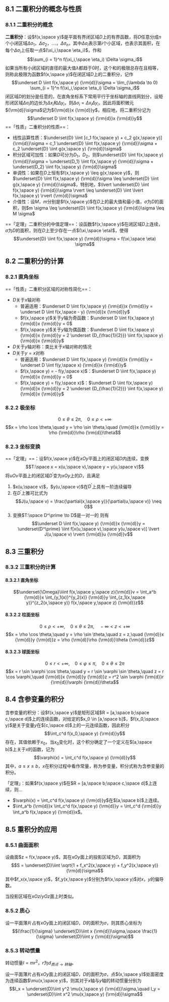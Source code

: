 ## 8.1 二重积分的概念与性质

### 8.1.1 二重积分的概念

**二重积分**：设$f(x,\space y)$是平面有界闭区域$D$上的有界函数，将$D$任意分成$n$个小闭区域$\Delta \sigma_1$，$\Delta \sigma_2$，$\cdots$，$\Delta \sigma_n$，其中$\Delta \sigma_i$表示第$i$个小区域，也表示其面积，在每个$\Delta \sigma_i$上任取一点$(\xi_i,\space \eta_i)$，作和
$$\sum_{i = 1}^n f(\xi_i,\space \eta_i) \Delta \sigma_i$$
如果当所有小闭区域的直径的最大值$\lambda$都趋于$0$时，这个和的极限总存在且相等，则称此极限为函数$f(x,\space y)$在闭区域$D$上的二重积分，记作
$$\underset D \iint f(x,\space y) {\rm{d}}\sigma = \lim_{\lambda \to 0} \sum_{i = 1}^n f(\xi_i,\space \eta_i) \Delta \sigma_i$$
闭区域$D$的划分是任意的，在直角坐标系下常用平行于坐标轴的直线网划分，设矩形闭区域$\Delta \sigma_i$的边长为$\Delta x_i$和$\Delta y_i$，则$\Delta \sigma_i = \Delta x_i \Delta y_i$，因此将面积微元${\rm{d}}\sigma$记为${\rm{d}}x {\rm{d}}y$，相应地，将二重积分记为
$$\underset D \iint f(x,\space y) {\rm{d}}x {\rm{d}}y$$
==「性质」二重积分的性质==：

- 线性运算性质：$\underset{D} \iint [c_1 f(x,\space y) + c_2 g(x,\space y)] {\rm{d}}\sigma = c_1 \underset{D} \iint f(x,\space y) {\rm{d}}\sigma + c_2  \underset{D} \iint g(x,\space y) {\rm{d}}\sigma$
- 积分区域可加性：如果$D$可分为$D_1$，$D_2$，则$\underset{D} \iint f(x,\space y) {\rm{d}}\sigma = \underset{D_1} \iint f(x,\space y) {\rm{d}}\sigma +  \underset{D_2} \iint f(x,\space y) {\rm{d}}\sigma$
- 单调性：如果在$D$上恒有$f(x,\space y) \leq g(x,\space y)$，则$\underset{D} \iint f(x,\space y) {\rm{d}}\sigma \leq \underset{D} \iint g(x,\space y) {\rm{d}}\sigma$，特别地，$\lvert \underset{D} \iint f(x,\space y) {\rm{d}}\sigma \rvert \leq \underset{D} \iint \lvert f(x,\space y) \rvert {\rm{d}}\sigma$
- 介值性：设$M$，$m$分别是$f(x,\space y)$在$D$上的最大值和最小值，$\sigma$为$D$的面积，则$m \sigma \leq \underset{D} \iint f(x,\space y) {\rm{d}}\sigma \leq M \sigma$

==「定理」二重积分的中值定理==：设函数$f(x,\space y)$在闭区域$D$上连续，$\sigma$为$D$的面积，则在$D$上至少存在一点$(\xi,\space \eta)$，使得
$$\underset{D} \iint f(x,\space y) {\rm{d}}\sigma = f(\xi,\space \eta) \sigma$$

## 8.2 二重积分的计算

### 8.2.1 直角坐标
==「性质」二重积分区域的对称性简化==：

- $D$关于$x$轴对称
	- 普遍适用：$\underset D \iint f(x,\space y) {\rm{d}}x {\rm{d}}y = \underset D \iint f(x,\space - y) {\rm{d}}x {\rm{d}}y$
	- $f(x,\space y)$关于$y$轴为奇函数：$\underset D \iint f(x,\space y) {\rm{d}}x {\rm{d}}y = 0$
	- $f(x,\space y)$关于$y$轴为偶函数：$\underset D \iint f(x,\space y) {\rm{d}}x {\rm{d}}y = 2 \underset {D_{\frac{1}{2}}} \iint f(x,\space y) {\rm{d}}x {\rm{d}}y$
- $D$关于$y$轴对称：类比关于$x$轴对称的情况
- $D$关于$y = x$对称
	- 普遍适用：$\underset D \iint f(x,\space y) {\rm{d}}x {\rm{d}}y = \underset D \iint f(y,\space x) {\rm{d}}x {\rm{d}}y$
	- $f(x,\space y) = - f(y,\space x)$：$\underset D \iint f(x,\space y) {\rm{d}}x {\rm{d}}y = 0$
	- $f(x,\space y) = f(y,\space x)$：$\underset D \iint f(x,\space y) {\rm{d}}x {\rm{d}}y = 2 \underset {D_{\frac{1}{2}}} \iint f(x,\space y) {\rm{d}}x {\rm{d}}y$

### 8.2.2 极坐标

$$0 \leq \theta \leq 2 \pi,\quad 0 \leq \rho < + \infty$$
$$x = \rho \cos \theta,\quad y = \rho \sin \theta,\quad {\rm{d}}x {\rm{d}}y = \rho {\rm{d}}\rho {\rm{d}}\theta$$

### 8.2.3 坐标变换

==「定理」==：设$f(x,\space y)$在$xOy$平面上的闭区域$D$内连续，变换
$$T:\space x = x(u,\space v),\space y = y(u,\space v)$$
将$uOv$平面上的闭区域$D^\prime$变为$xOy$上的$D$，且满足
1. $x(u,\space v)$，$y(u,\space v)$在$D^\prime$上具有一阶连续偏导
2. 在$D^\prime$上雅可比式为
$$J(u,\space v) = \frac{\partial(x,\space y)}{\partial(u,\space v)} \neq 0$$
3. 变换$T:\space D^\prime \to D$是一对一的
则有
$$\underset D \iint f(x,\space y) {\rm{d}}x {\rm{d}}y = \underset{D^\prime} \iint f[x(u,\space v),\space y(u,\space v)] \lvert J(u,\space v) \rvert {\rm{d}}u {\rm{d}}v$$

## 8.3 三重积分

### 8.3.2 三重积分的计算

#### 8.3.2.1 直角坐标

$$\underset{\Omega}\iiint f(x,\space y,\space z){\rm{d}}v = \int_a^b {\rm{d}}x \int_{y_1(x)}^{y_2(x)} {\rm{d}}y \int_{z_1(x,\space y)}^{z_2(x,\space y)} f(x,\space y,\space z) {\rm{d}}z$$

#### 8.3.2.2 柱面坐标

$$0 \leq \rho < + \infty,\quad 0 \leq \theta \leq 2 \pi,\quad - \infty < z < + \infty$$
$$x = \rho \cos \theta,\quad y = \rho \sin \theta,\quad z = z,\quad {\rm{d}}x {\rm{d}}y {\rm{d}}z = \rho {\rm{d}}\rho {\rm{d}}\theta {\rm{d}}z$$

#### 8.3.2.3 球面坐标

$$0 \leq r < + \infty,\quad 0 \leq \varphi \leq \pi,\quad 0 \leq \theta \leq 2 \pi$$
$$x = r \sin \varphi \cos \theta,\quad y = r \sin \varphi \sin \theta,\quad z = r \cos \varphi,\quad {\rm{d}}x {\rm{d}}y {\rm{d}}z = r^2 \sin \varphi {\rm{d}}r {\rm{d}}\varphi {\rm{d}}\theta$$

## 8.4 含参变量的积分

含参变量的积分：设$f(x,\space y)$是矩形区域$R = [a,\space b;\space c,\space d]$上的连续函数，对给定的$x_0 \in [a,\space b]$，$f(x_0,\space y)$是关于变量$y$在$[c,\space d]$上的一元连续函数，因此积分
$$\int_c^d f(x_0,\space y) {\rm{d}}y$$
存在，其值依赖于$x_0$，当$x_0$变化时，这个积分确定了一个定义在$[a,\space b]$上关于$x$的函数，记为
$$\varphi(x) = \int_c^d f(x,\space y) {\rm{d}}y$$
其中，$a \leq x \leq b$，$x$在积分过程中看作常量，称为参变量，积分式称为含参变量的积分。

「定理」：如果$f(x,\space y)$在$R = [a,\space b;\space c,\space d]$上连续，则...

- $\varphi(x) = \int_c^d f(x,\space y) {\rm{d}}y$在$[a,\space b]$上连续。
- $\int_a^b {\rm{d}}x \int_c^d f(x,\space y) {\rm{d}}y = \int_c^d {\rm{d}}y \int_a^b f(x,\space y) {\rm{d}}x$。

## 8.5 重积分的应用

### 8.5.1 曲面面积

设曲面$z = f(x,\space y)$，其在$xOy$面上的投影区域为$D$，其面积为
$$S = \underset{D}\iint \sqrt{1 + f_x^2(x,\space y) + f_y^2(x,\space y)} {\rm{d}}\sigma$$
其中$f_x(x,\space y)$，$f_y(x,\space y)$分别为$f(x,\space y)$对$x$，$y$的偏导数。

当投影区域在$xOz$/$yOz$面上时类似。

### 8.5.2 质心

设一平面薄片占有$xOy$面上的闭区域$D$，$D$的面积为$\sigma$，则其质心坐标为
$$(\frac{1}{\sigma} \underset{D}\iint x {\rm{d}}\sigma,\space \frac{1}{\sigma} \underset{D}\iint y {\rm{d}}\sigma)$$

### 8.5.3 转动惯量

转动惯量$I = m r^2$，$r$为$d_{质点 \to 转轴}$。

设一平面薄片占有$xOy$面上的闭区域$D$，$D$的面积为$\sigma$，点$(x,\space y)$处面密度为连续函数$\mu(x,\space y)$，则其对于$x$轴与$y$轴的转动惯量分别为
$$I_x = \underset{D}\iint y^2 \mu(x,\space y) {\rm{d}}\sigma,\quad I_y = \underset{D}\iint x^2 \mu(x,\space y) {\rm{d}}\sigma$$